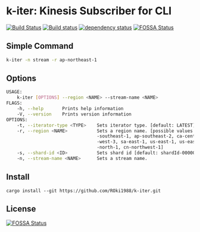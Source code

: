 # k-iter: Kinesis Subscriber for CLI

[![Build Status](https://travis-ci.org/ROki1988/k-iter.svg?branch=master)](https://travis-ci.org/ROki1988/k-iter) [![Build status](https://ci.appveyor.com/api/projects/status/omrdwsvjciq68xf9?svg=true)](https://ci.appveyor.com/project/ROki1988/k-iter) [![dependency status](https://deps.rs/repo/github/ROki1988/k-iter/status.svg)](https://deps.rs/repo/github/ROki1988/k-iter)
[![FOSSA Status](https://app.fossa.io/api/projects/git%2Bgithub.com%2FROki1988%2Fk-iter.svg?type=shield)](https://app.fossa.io/projects/git%2Bgithub.com%2FROki1988%2Fk-iter?ref=badge_shield)

## Simple Command

```sh
k-iter -n stream -r ap-northeast-1
```

## Options

```sh
USAGE:
    k-iter [OPTIONS] --region <NAME> --stream-name <NAME>
FLAGS:
    -h, --help       Prints help information
    -V, --version    Prints version information
OPTIONS:
    -t, --iterator-type <TYPE>    Sets iterator type. [default: LATEST]  [possible values: LATEST, TRIM_HORIZON]
    -r, --region <NAME>           Sets a region name. [possible values: ap-northeast-1, ap-northeast-2, ap-south-1, ap
                                  -southeast-1, ap-southeast-2, ca-central-1, eu-central-1, eu-west-1, eu-west-2, eu
                                  -west-3, sa-east-1, us-east-1, us-east-2, us-west-1, us-west-2, us-gov-west-1, cn
                                  -north-1, cn-northwest-1]
    -s, --shard-id <ID>           Sets shard id [default: shardId-000000000000]
    -n, --stream-name <NAME>      Sets a stream name.
```

## Install

```
cargo install --git https://github.com/ROki1988/k-iter.git
```

## License
[![FOSSA Status](https://app.fossa.io/api/projects/git%2Bgithub.com%2FROki1988%2Fk-iter.svg?type=large)](https://app.fossa.io/projects/git%2Bgithub.com%2FROki1988%2Fk-iter?ref=badge_large)